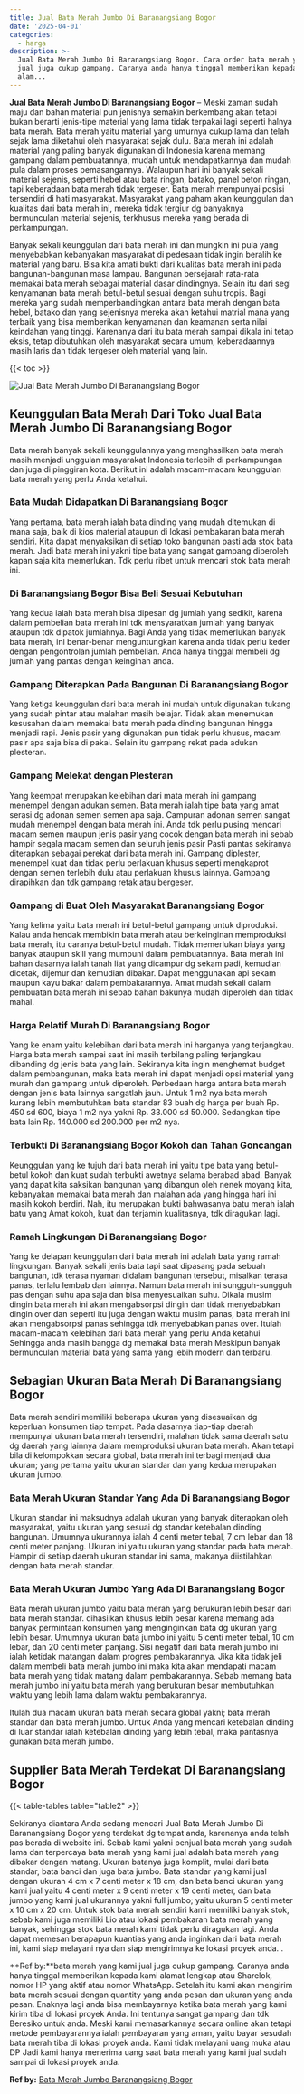 ```yaml
---
title: Jual Bata Merah Jumbo Di Baranangsiang Bogor
date: '2025-04-01'
categories:
  - harga
description: >-
  Jual Bata Merah Jumbo Di Baranangsiang Bogor. Cara order bata merah yang kami
  jual juga cukup gampang. Caranya anda hanya tinggal memberikan kepada kami
  alam...
---
```


**Jual Bata Merah Jumbo Di Baranangsiang Bogor** – Meski zaman sudah maju dan bahan material pun jenisnya semakin berkembang akan tetapi bukan berarti jenis-tipe material yang lama tidak terpakai lagi seperti halnya bata merah. Bata merah yaitu material yang umurnya cukup lama dan telah sejak lama diketahui oleh masyarakat sejak dulu. Bata merah ini adalah material yang paling banyak digunakan di Indonesia karena memang gampang dalam pembuatannya, mudah untuk mendapatkannya dan mudah pula dalam proses pemasangannya. Walaupun hari ini banyak sekali material sejenis, seperti hebel atau bata ringan, batako, panel beton ringan, tapi keberadaan bata merah tidak tergeser. Bata merah mempunyai posisi tersendiri di hati masyarakat. Masyarakat yang paham akan keunggulan dan kualitas dari bata merah ini, mereka tidak tergiur dg banyaknya bermunculan material sejenis, terkhusus mereka yang berada di perkampungan.

Banyak sekali keunggulan dari bata merah ini dan mungkin ini pula yang menyebabkan kebanyakan masyarakat di pedesaan tidak ingin beralih ke material yang baru. Bisa kita amati bukti dari kualitas bata merah ini pada bangunan-bangunan masa lampau. Bangunan bersejarah rata-rata memakai bata merah sebagai material dasar dindingnya. Selain itu dari segi kenyamanan bata merah betul-betul sesuai dengan suhu tropis. Bagi mereka yang sudah memperbandingkan antara bata merah dengan bata hebel, batako dan yang sejenisnya mereka akan ketahui matrial mana yang terbaik yang bisa memberikan kenyamanan dan keamanan serta nilai keindahan yang tinggi. Karenanya dari itu bata merah sampai dikala ini tetap eksis, tetap dibutuhkan oleh masyarakat secara umum, keberadaannya masih laris dan tidak tergeser oleh material yang lain.

{{< toc >}}

![Jual Bata Merah Jumbo Di Baranangsiang Bogor](/images/jual-bata-merah-17.png)

## Keunggulan Bata Merah Dari Toko Jual Bata Merah Jumbo Di Baranangsiang Bogor

Bata merah banyak sekali keunggulannya yang menghasilkan bata merah masih menjadi unggulan masyarakat Indonesia terlebih di perkampungan dan juga di pinggiran kota. Berikut ini adalah macam-macam keunggulan bata merah yang perlu Anda ketahui.

### Bata Mudah Didapatkan Di Baranangsiang Bogor

Yang pertama, bata merah ialah bata dinding yang mudah ditemukan di mana saja, baik di kios material ataupun di lokasi pembakaran bata merah sendiri. Kita dapat menyaksikan di setiap toko bangunan pasti ada stok bata merah. Jadi bata merah ini yakni tipe bata yang sangat gampang diperoleh kapan saja kita memerlukan. Tdk perlu ribet untuk mencari stok bata merah ini.

### Di Baranangsiang Bogor Bisa Beli Sesuai Kebutuhan

Yang kedua ialah bata merah bisa dipesan dg jumlah yang sedikit, karena dalam pembelian bata merah ini tdk mensyaratkan jumlah yang banyak ataupun tdk dipatok jumlahnya. Bagi Anda yang tidak memerlukan banyak bata merah, ini benar-benar menguntungkan karena anda tidak perlu keder dengan pengontrolan jumlah pembelian. Anda hanya tinggal membeli dg jumlah yang pantas dengan keinginan anda.

### Gampang Diterapkan Pada Bangunan Di Baranangsiang Bogor

Yang ketiga keunggulan dari bata merah ini mudah untuk digunakan tukang yang sudah pintar atau malahan masih belajar. Tidak akan menemukan kesusahan dalam memakai bata merah pada dinding bangunan hingga menjadi rapi. Jenis pasir yang digunakan pun tidak perlu khusus, macam pasir apa saja bisa di pakai. Selain itu gampang rekat pada adukan plesteran.

### Gampang Melekat dengan Plesteran

Yang keempat merupakan kelebihan dari mata merah ini gampang menempel dengan adukan semen. Bata merah ialah tipe bata yang amat serasi dg adonan semen semen apa saja. Campuran adonan semen sangat mudah menempel dengan bata merah ini. Anda tdk perlu pusing mencari macam semen maupun jenis pasir yang cocok dengan bata merah ini sebab hampir segala macam semen dan seluruh jenis pasir Pasti pantas sekiranya diterapkan sebagai perekat dari bata merah ini. Gampang diplester, menempel kuat dan tidak perlu perlakuan khusus seperti mengkaprot dengan semen terlebih dulu atau perlakuan khusus lainnya. Gampang dirapihkan dan tdk gampang retak atau bergeser.

### Gampang di Buat Oleh Masyarakat Baranangsiang Bogor

Yang kelima yaitu bata merah ini betul-betul gampang untuk diproduksi. Kalau anda hendak membikin bata merah atau berkeinginan memproduksi bata merah, itu caranya betul-betul mudah. Tidak memerlukan biaya yang banyak ataupun skill yang mumpuni dalam pembuatannya. Bata merah ini bahan dasarnya ialah tanah liat yang dicampur dg sekam padi, kemudian dicetak, dijemur dan kemudian dibakar. Dapat menggunakan api sekam maupun kayu bakar dalam pembakarannya. Amat mudah sekali dalam pembuatan bata merah ini sebab bahan bakunya mudah diperoleh dan tidak mahal.

### Harga Relatif Murah Di Baranangsiang Bogor

Yang ke enam yaitu kelebihan dari bata merah ini harganya yang terjangkau. Harga bata merah sampai saat ini masih terbilang paling terjangkau dibanding dg jenis bata yang lain. Sekiranya kita ingin menghemat budget dalam pembangunan, maka bata merah ini dapat menjadi opsi material yang murah dan gampang untuk diperoleh. Perbedaan harga antara bata merah dengan jenis bata lainnya sangatlah jauh. Untuk 1 m2 nya bata merah kurang lebih membutuhkan bata standar 83 buah dg harga per buah Rp. 450 sd 600, biaya 1 m2 nya yakni Rp. 33.000 sd 50.000. Sedangkan tipe bata lain Rp. 140.000 sd 200.000 per m2 nya.

### Terbukti Di Baranangsiang Bogor Kokoh dan Tahan Goncangan

Keunggulan yang ke tujuh dari bata merah ini yaitu tipe bata yang betul-betul kokoh dan kuat sudah terbukti awetnya selama berabad abad. Banyak yang dapat kita saksikan bangunan yang dibangun oleh nenek moyang kita, kebanyakan memakai bata merah dan malahan ada yang hingga hari ini masih kokoh berdiri. Nah, itu merupakan bukti bahwasanya batu merah ialah batu yang Amat kokoh, kuat dan terjamin kualitasnya, tdk diragukan lagi.

### Ramah Lingkungan Di Baranangsiang Bogor

Yang ke delapan keunggulan dari bata merah ini adalah bata yang ramah lingkungan. Banyak sekali jenis bata tapi saat dipasang pada sebuah bangunan, tdk terasa nyaman didalam bangunan tersebut, misalkan terasa panas, terlalu lembab dan lainnya. Namun bata merah ini sungguh-sungguh pas dengan suhu apa saja dan bisa menyesuaikan suhu. Dikala musim dingin bata merah ini akan mengabsorpsi dingin dan tidak menyebabkan dingin over dan seperti itu juga dengan waktu musim panas, bata merah ini akan mengabsorpsi panas sehingga tdk menyebabkan panas over. Itulah macam-macam kelebihan dari bata merah yang perlu Anda ketahui Sehingga anda masih bangga dg memakai bata merah Meskipun banyak bermunculan material bata yang sama yang lebih modern dan terbaru.

## Sebagian Ukuran Bata Merah Di Baranangsiang Bogor

Bata merah sendiri memiliki beberapa ukuran yang disesuaikan dg keperluan konsumen tiap tempat. Pada dasarnya tiap-tiap daerah mempunyai ukuran bata merah tersendiri, malahan tidak sama daerah satu dg daerah yang lainnya dalam memproduksi ukuran bata merah. Akan tetapi bila di kelompokkan secara global, bata merah ini terbagi menjadi dua ukuran; yang pertama yaitu ukuran standar dan yang kedua merupakan ukuran jumbo.

### Bata Merah Ukuran Standar Yang Ada Di Baranangsiang Bogor

Ukuran standar ini maksudnya adalah ukuran yang banyak diterapkan oleh masyarakat, yaitu ukuran yang sesuai dg standar ketebalan dinding bangunan. Umumnya ukurannya ialah 4 centi meter tebal, 7 cm lebar dan 18 centi meter panjang. Ukuran ini yaitu ukuran yang standar pada bata merah. Hampir di setiap daerah ukuran standar ini sama, makanya diistilahkan dengan bata merah standar.

### Bata Merah Ukuran Jumbo Yang Ada Di Baranangsiang Bogor

Bata merah ukuran jumbo yaitu bata merah yang berukuran lebih besar dari bata merah standar. dihasilkan khusus lebih besar karena memang ada banyak permintaan konsumen yang menginginkan bata dg ukuran yang lebih besar. Umumnya ukuran bata jumbo ini yaitu 5 centi meter tebal, 10 cm lebar, dan 20 centi meter panjang. Sisi negatif dari bata merah jumbo ini ialah ketidak matangan dalam progres pembakarannya. Jika kita tidak jeli dalam membeli bata merah jumbo ini maka kita akan mendapati macam bata merah yang tidak matang dalam pembakarannya. Sebab memang bata merah jumbo ini yaitu bata merah yang berukuran besar membutuhkan waktu yang lebih lama dalam waktu pembakarannya.

Itulah dua macam ukuran bata merah secara global yakni; bata merah standar dan bata merah jumbo. Untuk Anda yang mencari ketebalan dinding di luar standar ialah ketebalan dinding yang lebih tebal, maka pantasnya gunakan bata merah jumbo.

## Supplier Bata Merah Terdekat Di Baranangsiang Bogor

{{< table-tables table="table2" >}}

Sekiranya diantara Anda sedang mencari Jual Bata Merah Jumbo Di Baranangsiang Bogor yang terdekat dg tempat anda, karenanya anda telah pas berada di website ini. Sebab kami yakni penjual bata merah yang sudah lama dan terpercaya bata merah yang kami jual adalah bata merah yang dibakar dengan matang. Ukuran batanya juga komplit, mulai dari bata standar, bata banci dan juga bata jumbo. Bata standar yang kami jual dengan ukuran 4 cm x 7 centi meter x 18 cm, dan bata banci ukuran yang kami jual yaitu 4 centi meter x 9 centi meter x 19 centi meter, dan bata jumbo yang kami jual ukurannya yakni full jumbo; yaitu ukuran 5 centi meter x 10 cm x 20 cm. Untuk stok bata merah sendiri kami memiliki banyak stok, sebab kami juga memiliki Lio atau lokasi pembakaran bata merah yang banyak, sehingga stok bata merah kami tidak perlu diragukan lagi. Anda dapat memesan berapapun kuantias yang anda inginkan dari bata merah ini, kami siap melayani nya dan siap mengirimnya ke lokasi proyek anda.
.

**Ref by:**bata merah yang kami jual juga cukup gampang. Caranya anda hanya tinggal memberikan kepada kami alamat lengkap atau Sharelok, nomor HP yang aktif atau nomor WhatsApp. Setelah itu kami akan mengirim bata merah sesuai dengan quantity yang anda pesan dan ukuran yang anda pesan. Enaknya lagi anda bisa membayarnya ketika bata merah yang kami kirim tiba di lokasi proyek Anda. Ini tentunya sangat gampang dan tdk Beresiko untuk anda. Meski kami memasarkannya secara online akan tetapi metode pembayarannya ialah pembayaran yang aman, yaitu bayar sesudah bata merah tiba di lokasi proyek anda. Kami tidak melayani uang muka atau DP Jadi kami hanya menerima uang saat bata merah yang kami jual sudah sampai di lokasi proyek anda.

**Ref by:** [Bata Merah Jumbo Baranangsiang Bogor](https://id.wikipedia.org/wiki/Bata)
